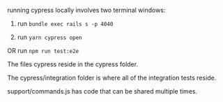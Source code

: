 running cypress locally involves two terminal windows:

1) run `bundle exec rails s -p 4040`

2) run `yarn cypress open`

OR
run `npm run test:e2e`


The files cypress reside in the cypress folder.

The cypress/integration folder is where all of the integration tests reside.

support/commands.js has code that can be shared multiple times.
